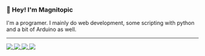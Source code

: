 ### 👋 Hey! I'm Magnitopic

I'm a programer. I mainly do web development, some scripting with python and a bit of Arduino as well.



---
<a href="https://github.com/magnitopic">
  <img align="top" src="https://github-readme-stats.vercel.app/api?username=magnitopic&count_private=true&show_icons=true&hide=stars&theme=dark&hide_border=true" />
  <img align="top" src="https://github-readme-stats.vercel.app/api/top-langs/?username=magnitopic&layout=compact&theme=dark&hide_border=true" />
</a>
<a href="https://github.com/magnitopic/YouTubeCode">
  <img align="top" src="https://github-readme-stats.vercel.app/api/pin/?username=magnitopic&repo=YouTubeCode&theme=dark&hide_border=true" />
</a>
<a href="https://github.com/magnitopic/JavaGames">
  <img align="top" src="https://github-readme-stats.vercel.app/api/pin/?username=magnitopic&repo=JavaGames&theme=dark&hide_border=true" />
</a>